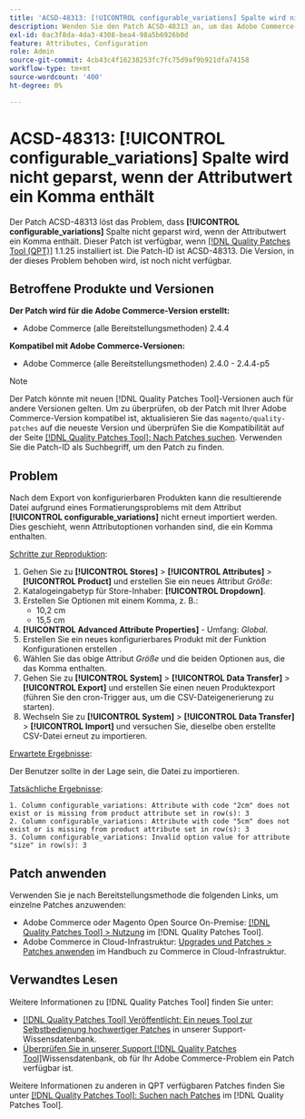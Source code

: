```yaml
---
title: 'ACSD-48313: [!UICONTROL configurable_variations] Spalte wird nicht geparst, wenn der Attributwert ein Komma enthält'
description: Wenden Sie den Patch ACSD-48313 an, um das Adobe Commerce-Problem zu beheben, bei dem die [!UICONTROL configurable_variations] nicht geparst wird, wenn der Attributwert ein Komma enthält.
exl-id: 0ac3f8da-4da3-4308-bea4-98a5b6926b0d
feature: Attributes, Configuration
role: Admin
source-git-commit: 4cb43c4f16238253fc7fc75d9af9b921dfa74158
workflow-type: tm+mt
source-wordcount: '400'
ht-degree: 0%

---
```


# ACSD-48313: **[!UICONTROL configurable_variations]** Spalte wird nicht geparst, wenn der Attributwert ein Komma enthält

Der Patch ACSD-48313 löst das Problem, dass **[!UICONTROL configurable_variations]** Spalte nicht geparst wird, wenn der Attributwert ein Komma enthält. Dieser Patch ist verfügbar, wenn [[!DNL Quality Patches Tool (QPT)]](/help/announcements/adobe-commerce-announcements/magento-quality-patches-released-new-tool-to-self-serve-quality-patches.md) 1.1.25 installiert ist. Die Patch-ID ist ACSD-48313. Die Version, in der dieses Problem behoben wird, ist noch nicht verfügbar.

## Betroffene Produkte und Versionen

**Der Patch wird für die Adobe Commerce-Version erstellt:**
* Adobe Commerce (alle Bereitstellungsmethoden) 2.4.4

**Kompatibel mit Adobe Commerce-Versionen:**
* Adobe Commerce (alle Bereitstellungsmethoden) 2.4.0 - 2.4.4-p5

>[!NOTE]
>
>Der Patch könnte mit neuen [!DNL Quality Patches Tool]-Versionen auch für andere Versionen gelten. Um zu überprüfen, ob der Patch mit Ihrer Adobe Commerce-Version kompatibel ist, aktualisieren Sie das `magento/quality-patches` auf die neueste Version und überprüfen Sie die Kompatibilität auf der Seite [[!DNL Quality Patches Tool]: Nach Patches suchen](https://experienceleague.adobe.com/tools/commerce-quality-patches/index.html?lang=de). Verwenden Sie die Patch-ID als Suchbegriff, um den Patch zu finden.

## Problem

Nach dem Export von konfigurierbaren Produkten kann die resultierende Datei aufgrund eines Formatierungsproblems mit dem Attribut **[!UICONTROL configurable_variations]** nicht erneut importiert werden. Dies geschieht, wenn Attributoptionen vorhanden sind, die ein Komma enthalten.

<u>Schritte zur Reproduktion</u>:

1. Gehen Sie zu **[!UICONTROL Stores]** > **[!UICONTROL Attributes]** > **[!UICONTROL Product]** und erstellen Sie ein neues Attribut _Größe_:
1. Katalogeingabetyp für Store-Inhaber: **[!UICONTROL Dropdown]**.
1. Erstellen Sie Optionen mit einem Komma, z. B.:
   * 10,2 cm
   * 15,5 cm
1. **[!UICONTROL Advanced Attribute Properties]** - Umfang: _Global_.
1. Erstellen Sie ein neues konfigurierbares Produkt mit der Funktion Konfigurationen erstellen .
1. Wählen Sie das obige Attribut _Größe_ und die beiden Optionen aus, die das Komma enthalten.
1. Gehen Sie zu **[!UICONTROL System]** > **[!UICONTROL Data Transfer]** > **[!UICONTROL Export]** und erstellen Sie einen neuen Produktexport (führen Sie den cron-Trigger aus, um die CSV-Dateigenerierung zu starten).
1. Wechseln Sie zu **[!UICONTROL System]** > **[!UICONTROL Data Transfer]** > **[!UICONTROL Import]** und versuchen Sie, dieselbe oben erstellte CSV-Datei erneut zu importieren.

<u>Erwartete Ergebnisse</u>:

Der Benutzer sollte in der Lage sein, die Datei zu importieren.

<u>Tatsächliche Ergebnisse</u>:

```
1. Column configurable_variations: Attribute with code "2cm" does not exist or is missing from product attribute set in row(s): 3
2. Column configurable_variations: Attribute with code "5cm" does not exist or is missing from product attribute set in row(s): 3
3. Column configurable_variations: Invalid option value for attribute "size" in row(s): 3
```

## Patch anwenden

Verwenden Sie je nach Bereitstellungsmethode die folgenden Links, um einzelne Patches anzuwenden:

* Adobe Commerce oder Magento Open Source On-Premise: [[!DNL Quality Patches Tool] > Nutzung](https://experienceleague.adobe.com/docs/commerce-operations/tools/quality-patches-tool/usage.html?lang=de) im [!DNL Quality Patches Tool].
* Adobe Commerce in Cloud-Infrastruktur: [Upgrades und Patches > Patches anwenden](https://experienceleague.adobe.com/docs/commerce-cloud-service/user-guide/develop/upgrade/apply-patches.html?lang=de) im Handbuch zu Commerce in Cloud-Infrastruktur.


## Verwandtes Lesen

Weitere Informationen zu [!DNL Quality Patches Tool] finden Sie unter:

* [[!DNL Quality Patches Tool] Veröffentlicht: Ein neues Tool zur Selbstbedienung hochwertiger Patches](/help/announcements/adobe-commerce-announcements/magento-quality-patches-released-new-tool-to-self-serve-quality-patches.md) in unserer Support-Wissensdatenbank.
* [Überprüfen Sie in unserer Support [!DNL Quality Patches Tool]](/help/support-tools/patches-available-in-qpt-tool/check-patch-for-magento-issue-with-magento-quality-patches.md)Wissensdatenbank, ob für Ihr Adobe Commerce-Problem ein Patch verfügbar ist.

Weitere Informationen zu anderen in QPT verfügbaren Patches finden Sie unter [[!DNL Quality Patches Tool]: Suchen nach Patches](https://experienceleague.adobe.com/tools/commerce-quality-patches/index.html?lang=de) im [!DNL Quality Patches Tool].
